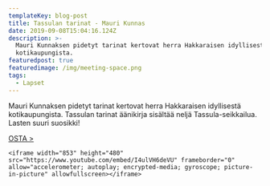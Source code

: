 ```yaml
---
templateKey: blog-post
title: Tassulan tarinat - Mauri Kunnas
date: 2019-09-08T15:04:16.124Z
description: >-
  Mauri Kunnaksen pidetyt tarinat kertovat herra Hakkaraisen idyllisestä
  kotikaupungista. 
featuredpost: true
featuredimage: /img/meeting-space.png
tags:
  - Lapset
---
```

Mauri Kunnaksen pidetyt tarinat kertovat herra Hakkaraisen idyllisestä kotikaupungista. Tassulan tarinat äänikirja sisältää neljä Tassula-seikkailua. Lasten suuri suosikki!

[OSTA >](http://clk.tradedoubler.com/click?p(345)a(1824918)g(16952822)url(http://cdon.fi/audio_book/tassulan-tarinat-18946568))



```
<iframe width="853" height="480" src="https://www.youtube.com/embed/I4ulVH6deVU" frameborder="0" allow="accelerometer; autoplay; encrypted-media; gyroscope; picture-in-picture" allowfullscreen></iframe>
```
